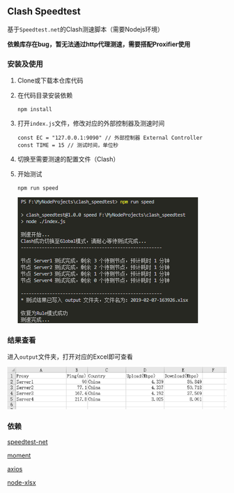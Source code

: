 ## Clash Speedtest

基于`Speedtest.net`的Clash测速脚本（需要Nodejs环境）

**依赖库存在bug，暂无法通过http代理测速，需要搭配Proxifier使用**

### 安装及使用

1. Clone或下载本仓库代码
2. 在代码目录安装依赖

    ```
    npm install
    ```
3. 打开`index.js`文件，修改对应的外部控制器及测速时间

    ```
    const EC = "127.0.0.1:9090" // 外部控制器 External Controller
    const TIME = 15 // 测试时间，单位秒
    ``` 
4. 切换至需要测速的配置文件（Clash）
5. 开始测试

    ```
    npm run speed
    ```

    ![控制台输出](https://github.com/Fndroid/clash_speedtest/blob/master/imgs/Snipaste_2019-02-07_16-41-50.png?raw=true)

### 结果查看

进入`output`文件夹，打开对应的Excel即可查看

![示例](https://github.com/Fndroid/clash_speedtest/blob/master/imgs/Snipaste_2019-02-07_16-42-17.png?raw=true)

### 依赖

[speedtest-net](https://github.com/ddsol/speedtest.net)

[moment](https://github.com/moment/moment)

[axios](https://github.com/axios/axios)

[node-xlsx](https://github.com/mgcrea/node-xlsx)
